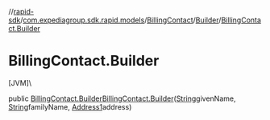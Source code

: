 //[rapid-sdk](../../../../index.md)/[com.expediagroup.sdk.rapid.models](../../index.md)/[BillingContact](../index.md)/[Builder](index.md)/[BillingContact.Builder](-billing-contact.-builder.md)

# BillingContact.Builder

[JVM]\

public [BillingContact.Builder](index.md)[BillingContact.Builder](-billing-contact.-builder.md)([String](https://docs.oracle.com/javase/8/docs/api/java/lang/String.html)givenName, [String](https://docs.oracle.com/javase/8/docs/api/java/lang/String.html)familyName, [Address1](../../-address1/index.md)address)
